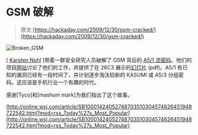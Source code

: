 # GSM 破解

> 原文:[https://hackaday.com/2009/12/30/gsm-cracked/](https://hackaday.com/2009/12/30/gsm-cracked/)

![](../Images/e061e07e6cd9c1e09c61b7776075229a.png "Broken_GSM")

[ [Karsten Nohl](http://www.cs.virginia.edu/~kn5f/) ]带着一群安全研究人员破解了 GSM 背后的 [A5/1 流密码](http://en.wikipedia.org/wiki/A5/1)。他们的项目[网站](http://reflextor.com/trac/a51)讨论了他们的工作，并提供了在 26C3 展示的[幻灯片](http://events.ccc.de/congress/2009/Fahrplan/attachments/1479_26C3.Karsten.Nohl.GSM.pdf) (pdf)。A5/1 有已知的漏洞已经有一段时间了，并计划逐步淘汰较新的 KASUMI 或 A5/3 分组密码。这应该是手机行业一个有趣的时代。

感谢[Tyco]和[mashum mark]为我们指出了这个故事。

[http://online.wsj.com/article/SB10001424052748703510304574626451948722542.html?mod=rss_Today%27s_Most_Popular](http://online.wsj.com/article/SB10001424052748703510304574626451948722542.html?mod=rss_Today%27s_Most_Popular)